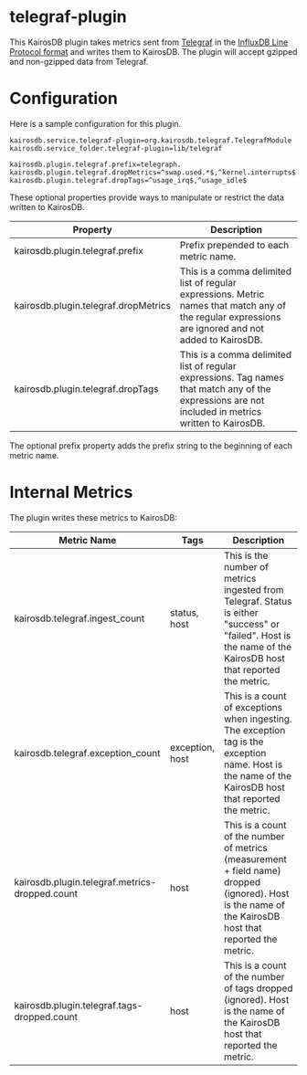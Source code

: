 # telegraf-plugin

This KairosDB plugin takes metrics sent from [Telegraf](https://docs.influxdata.com/telegraf/) in the [InfluxDB Line Protocol format](https://docs.influxdata.com/influxdb/v1.7/write_protocols/line_protocol_tutorial/#syntax) and writes them to KairosDB.
The plugin will accept gzipped and non-gzipped data from Telegraf.

# Configuration
Here is a sample configuration for this plugin. 


```
kairosdb.service.telegraf-plugin=org.kairosdb.telegraf.TelegrafModule
kairosdb.service_folder.telegraf-plugin=lib/telegraf

kairosdb.plugin.telegraf.prefix=telegraph.
kairosdb.plugin.telegraf.dropMetrics=^swap.used.*$,^kernel.interrupts$
kairosdb.plugin.telegraf.dropTags=^usage_irq$,^usage_idle$
```

These optional properties provide ways to manipulate or restrict the data written to KairosDB.


| Property                       | Description                                                             |
|--------------------------------|-------------------------------------------------------------------------|
| kairosdb.plugin.telegraf.prefix      | Prefix prepended to each metric name. |
| kairosdb.plugin.telegraf.dropMetrics | This is a comma delimited list of regular expressions. Metric names that match any of the regular expressions are ignored and not added to KairosDB. | 
| kairosdb.plugin.telegraf.dropTags   | This is a comma delimited list of regular expressions. Tag names that match any of the expressions are not included in metrics written to KairosDB. |


The optional prefix property adds the prefix string to the beginning of each metric name. 

# Internal Metrics
The plugin writes these metrics to KairosDB:

| Metric Name | Tags | Description |
| ----------- | ---- | ----------- |
| kairosdb.telegraf.ingest_count | status, host | This is the number of metrics ingested from Telegraf. Status is either "success" or "failed". Host is the name of the KairosDB host that reported the metric. |
| kairosdb.telegraf.exception_count | exception, host | This is a count of exceptions when ingesting. The exception tag is the exception name. Host is the name of the KairosDB host that reported the metric. | 
| kairosdb.plugin.telegraf.metrics-dropped.count | host | This is a count of the number of metrics (measurement + field name) dropped (ignored). Host is the name of the KairosDB host that reported the metric. |
| kairosdb.plugin.telegraf.tags-dropped.count | host | This is a count of the number of tags dropped (ignored). Host is the name of the KairosDB host that reported the metric.|